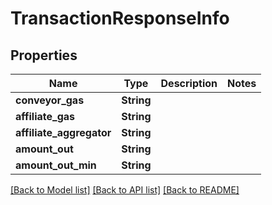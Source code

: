 # TransactionResponseInfo

## Properties

| Name                      | Type       | Description | Notes |
| ------------------------- | ---------- | ----------- | ----- |
| **conveyor\_gas**         | **String** |             |       |
| **affiliate\_gas**        | **String** |             |       |
| **affiliate\_aggregator** | **String** |             |       |
| **amount\_out**           | **String** |             |       |
| **amount\_out\_min**      | **String** |             |       |

[\[Back to Model list\]](./#documentation-for-models) [\[Back to API list\]](./#documentation-for-api-endpoints) [\[Back to README\]](./)
